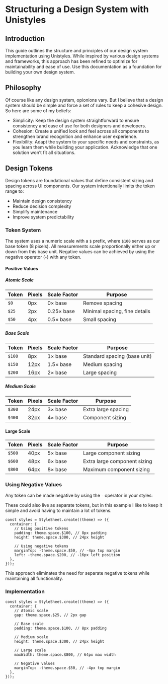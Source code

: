 # Structuring a Design System with Unistyles

## Introduction

This guide outlines the structure and principles of our design system implementation using Unistyles. While inspired by various design systems and frameworks, this approach has been refined to optimize for maintainability and ease of use. Use this documentation as a foundation for building your own design system.

## Philosophy

Of course like any design system, opionions vary. But I believe that a design system should be simple and force a set of rules to keep a cohesive design. So here are some of my beliefs:

- Simplicity: Keep the design system straightforward to ensure consistency and ease of use for both designers and developers.
- Cohesion: Create a unified look and feel across all components to strengthen brand recognition and enhance user experience.
- Flexibility: Adapt the system to your specific needs and constraints, as you learn them while building your application. Acknowledge that one solution won’t fit all situations.

## Design Tokens

Design tokens are foundational values that define consistent sizing and spacing across UI components. Our system intentionally limits the token range to:

- Maintain design consistency
- Reduce decision complexity
- Simplify maintenance
- Improve system predictability

### Token System

The system uses a numeric scale with a `$` prefix, where `$100` serves as our base token (8 pixels). All measurements scale proportionally either up or down from this base unit. Negative values can be achieved by using the negative operator (-) with any token.

#### Positive Values

##### Atomic Scale

| Token | Pixels | Scale Factor | Purpose                       |
| ----- | ------ | ------------ | ----------------------------- |
| `$0`  | 0px    | 0× base      | Remove spacing                |
| `$25` | 2px    | 0.25× base   | Minimal spacing, fine details |
| `$50` | 4px    | 0.5× base    | Small spacing                 |

##### Base Scale

| Token  | Pixels | Scale Factor | Purpose                      |
| ------ | ------ | ------------ | ---------------------------- |
| `$100` | 8px    | 1× base      | Standard spacing (base unit) |
| `$150` | 12px   | 1.5× base    | Medium spacing               |
| `$200` | 16px   | 2× base      | Large spacing                |

##### Medium Scale

| Token  | Pixels | Scale Factor | Purpose             |
| ------ | ------ | ------------ | ------------------- |
| `$300` | 24px   | 3× base      | Extra large spacing |
| `$400` | 32px   | 4× base      | Component sizing    |

#### Large Scale

| Token  | Pixels | Scale Factor | Purpose                      |
| ------ | ------ | ------------ | ---------------------------- |
| `$500` | 40px   | 5× base      | Large component sizing       |
| `$600` | 48px   | 6× base      | Extra large component sizing |
| `$800` | 64px   | 8× base      | Maximum component sizing     |

### Using Negative Values

Any token can be made negative by using the `-` operator in your styles:

These could also live as separate tokens, but in this example I like to keep it simple and avoid having to maintain a lot of tokens.

```tsx
const styles = StyleSheet.create((theme) => ({
  container: {
    // Using positive tokens
    padding: theme.space.$100, // 8px padding
    height: theme.space.$300, // 24px height

    // Using negative tokens
    marginTop: -theme.space.$50, // -4px top margin
    left: -theme.space.$200, // -16px left position
  },
}));
```

This approach eliminates the need for separate negative tokens while maintaining all functionality.

### Implementation

```tsx
const styles = StyleSheet.create((theme) => ({
  container: {
    // Atomic scale
    gap: theme.space.$25, // 2px gap

    // Base scale
    padding: theme.space.$100, // 8px padding

    // Medium scale
    height: theme.space.$300, // 24px height

    // Large scale
    maxWidth: theme.space.$800, // 64px max width

    // Negative values
    marginTop: -theme.space.$50, // -4px top margin
  },
}));
```
